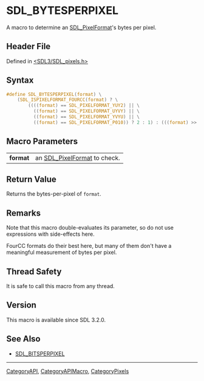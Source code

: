 # SDL_BYTESPERPIXEL

A macro to determine an [SDL_PixelFormat](SDL_PixelFormat)'s bytes per pixel.

## Header File

Defined in [<SDL3/SDL_pixels.h>](https://github.com/libsdl-org/SDL/blob/main/include/SDL3/SDL_pixels.h)

## Syntax

```c
#define SDL_BYTESPERPIXEL(format) \
    (SDL_ISPIXELFORMAT_FOURCC(format) ? \
        ((((format) == SDL_PIXELFORMAT_YUY2) || \
          ((format) == SDL_PIXELFORMAT_UYVY) || \
          ((format) == SDL_PIXELFORMAT_YVYU) || \
          ((format) == SDL_PIXELFORMAT_P010)) ? 2 : 1) : (((format) >> 0) & 0xFF))
```

## Macro Parameters

|            |                                                 |
| ---------- | ----------------------------------------------- |
| **format** | an [SDL_PixelFormat](SDL_PixelFormat) to check. |

## Return Value

Returns the bytes-per-pixel of `format`.

## Remarks

Note that this macro double-evaluates its parameter, so do not use
expressions with side-effects here.

FourCC formats do their best here, but many of them don't have a meaningful
measurement of bytes per pixel.

## Thread Safety

It is safe to call this macro from any thread.

## Version

This macro is available since SDL 3.2.0.

## See Also

- [SDL_BITSPERPIXEL](SDL_BITSPERPIXEL)






----
[CategoryAPI](CategoryAPI), [CategoryAPIMacro](CategoryAPIMacro), [CategoryPixels](CategoryPixels)

